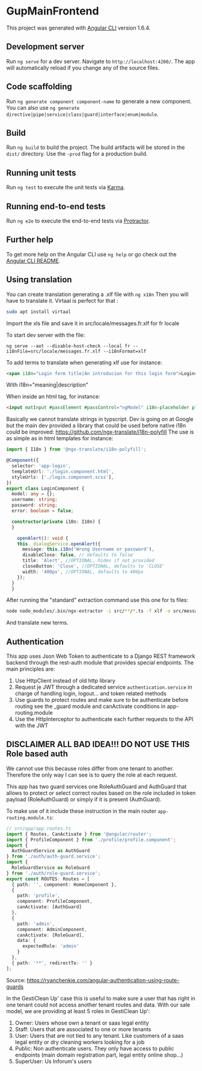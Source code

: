 # GupMainFrontend

This project was generated with [Angular CLI](https://github.com/angular/angular-cli) version 1.6.4.

## Development server

Run `ng serve` for a dev server. Navigate to `http://localhost:4200/`. The app will automatically reload if you change any of the source files.

## Code scaffolding

Run `ng generate component component-name` to generate a new component. You can also use `ng generate directive|pipe|service|class|guard|interface|enum|module`.

## Build

Run `ng build` to build the project. The build artifacts will be stored in the `dist/` directory. Use the `-prod` flag for a production build.

## Running unit tests

Run `ng test` to execute the unit tests via [Karma](https://karma-runner.github.io).

## Running end-to-end tests

Run `ng e2e` to execute the end-to-end tests via [Protractor](http://www.protractortest.org/).

## Further help

To get more help on the Angular CLI use `ng help` or go check out the [Angular CLI README](https://github.com/angular/angular-cli/blob/master/README.md).

## Using translation

You can create translation generating a .xlf file with `ng x18n`
Then you will have to translate it. Virtaal is perfect for that :
```bash
sudo apt install virtaal
```

Import the xls file and save it in src/locale/messages.fr.xlf for fr locale

To start dev server with the file:
```commandline
ng serve --aot --disable-host-check --local fr --i18nFile=src/locale/messages.fr.xlf --i18nFormat=xlf
```

To add terms to translate when generating xlf use for instance:
```html
<span i18n="Login form title|An introducion for this login form">Login</span>
```

With i18n="meaning|description"

When inside an html tag, for instance:
```html
<input matInput #passElement #passControl="ngModel" i18n-placeholder placeholder="Password" type="password" name="password" [(ngModel)]="password" required>
```

Basically we cannot translate strings in typscript. Dev is going on at Google but the main dev provided a library that could be used before native i18n could be improved:
https://github.com/ngx-translate/i18n-polyfill
The use is as simple as in html templates for instance:
```typescript
import { I18n } from '@ngx-translate/i18n-polyfill';

@Component({
  selector: 'app-login',
  templateUrl: './login.component.html',
  styleUrls: ['./login.component.scss'],
})
export class LoginComponent {
  model: any = {};
  username: string;
  password: string;
  error: boolean = false;

  constructor(private i18n: I18n) {
  }

    openAlert(): void {
    this._dialogService.openAlert({
      message: this.i18n('Wrong Username or password'),
      disableClose: false, // defaults to false
      title: 'Alert', //OPTIONAL, hides if not provided
      closeButton: 'Close', //OPTIONAL, defaults to 'CLOSE'
      width: '400px', //OPTIONAL, defaults to 400px
    });
  }
  }
```
After running the "standard" extraction command use this one for ts files:
```bash
node node_modules/.bin/ngx-extractor -i src/**/*.ts -f xlf -o src/messages.xlf
```
And translate new terms.

## Authentication

This app uses Json Web Token to authenticate to a Django REST framework backend through the rest-auth module that provides special endpoints.
The main principles are:

1. Use HttpClient instead of old http library
2. Request je JWT through a dedicated service `authentication.service` in charge of handling login, logout... and token related methods
3. Use guards to protect routes and make sure to be authenticate before routing see the _guard module and canActivate conditions in app-routing.module
4. Use the HttpInterceptor to authenticate each further requests to the API with the JWT

## DISCLAIMER ALL BAD IDEA!!! DO NOT USE THIS Role based auth
We cannot use this because roles differ from one tenant to another. Therefore the only way I can see is to query the role at each request.

This app has two guard services one RoleAuthGuard and AuthGuard that allows to protect or select correct routes based on the role included in token payload (RoleAuthGuard)
or simply if it is present (AuthGuard).

To make use of it include these instruction in the main router `app-routing.module.ts`:
```typescript
// src/app/app.routes.ts
import { Routes, CanActivate } from '@angular/router';
import { ProfileComponent } from './profile/profile.component';
import { 
  AuthGuardService as AuthGuard 
} from './auth/auth-guard.service';
import { 
  RoleGuardService as RoleGuard 
} from './auth/role-guard.service';
export const ROUTES: Routes = [
  { path: '', component: HomeComponent },
  { 
    path: 'profile', 
    component: ProfileComponent, 
    canActivate: [AuthGuard] 
  },
  { 
    path: 'admin', 
    component: AdminComponent, 
    canActivate: [RoleGuard], 
    data: { 
      expectedRole: 'admin'
    } 
  },
  { path: '**', redirectTo: '' }
];
```
Source: https://ryanchenkie.com/angular-authentication-using-route-guards

In the GestiClean Up' case this is useful to make sure a user that has right in one tenant could not access another tenant routes and data.
With our sale model, we are providing at least 5 roles in GestiClean Up':
1. Owner: Users whose own a tenant or saas legal entity
2. Staff: Users that are associated to one or more tenants
3. User: Users that are not tied to any tenant. Like customers of a saas legal entity or dry cleaning workers looking
for a job
4. Public: Non authenticate users. They only have access to public endpoints (main domain registration part, legal
entity online shop...)
5. SuperUser: Us Inforum's users
